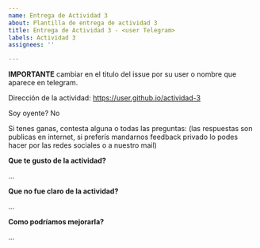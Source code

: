 ```yaml
---
name: Entrega de Actividad 3
about: Plantilla de entrega de actividad 3
title: Entrega de Actividad 3 - <user Telegram>
labels: Actividad 3
assignees: ''

---
```


**IMPORTANTE** cambiar en el titulo del issue *<user Telegram>* por su user o nombre que aparece en telegram.

Dirección de la actividad: https://user.github.io/actividad-3

Soy oyente? No

Si tenes ganas, contesta alguna o todas las preguntas: (las respuestas son publicas en internet, si preferís mandarnos feedback privado lo podes hacer por las redes sociales o a nuestro mail)

**Que te gusto de la actividad?**

...

**Que no fue claro de la actividad?**

...

**Como podríamos mejorarla?**

...
